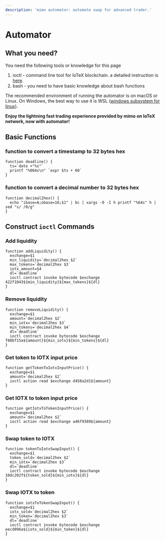 ```yaml
---
description: 'mimo automator: automate swap for advanced trader.'
---
```


# Automator

## What you need?

You need the following tools or knowledge for this page

1. ioctl - command line tool for IoTeX blockchain. a detailed instruction is [here](https://docs.iotex.io/developer/get-started/ioctl-install.html).
2. bash - you need to have basic knowledge about bash functions 

The recommended environment of running the automator is on macOS or Linux. On Windows,  the best way to use it is WSL \([windows subsystem for linux](https://docs.microsoft.com/en-us/windows/wsl/install-win10)\).

**Enjoy the lightning fast trading experience provided by mimo on IoTeX network, now with automator!**

## Basic Functions

### function to convert a timestamp to 32 bytes hex

```text
function deadline() {
  ts=`date +"%s"`
  printf "%064x\n" `expr $ts + 60`
}
```

### function to convert a decimal number to 32 bytes hex

```text
function decimal2hex() {
  echo "ibase=A;obase=16;$1" | bc | xargs -0 -I h printf "%64s" h | sed "s/ /0/g"
}
```

## Construct `ioctl` Commands

### Add liquidity

```text
function addLiquidity() {
  exchange=$1
  min_liquidity=`decimal2hex $2`
  max_tokens=`decimal2hex $3`
  iotx_amount=$4
  dl=`deadline`
  ioctl contract invoke bytecode $exchange 422f1043${min_liquidity}${max_tokens}${dl}
}
```

### Remove liquidity

```text
function removeLiquidity() {
  exchange=$1
  amount=`decimal2hex $2`
  min_iotx=`decimal2hex $3`
  min_tokens=`decimal2hex $4`
  dl=`deadline`
  ioctl contract invoke bytecode $exchange f88bf15a${amount}${min_iotx}${min_tokens}${dl}
}
```

### Get token to IOTX input price

```text
function getTokenToIotxInputPrice() {
  exchange=$1
  amount=`decimal2hex $2`
  ioctl action read $exchange d458a2d1${amount}
}
```

### Get IOTX to token input price

```text
function getIotxToTokenInputPrice() {
  exchange=$1
  amount=`decimal2hex $2`
  ioctl action read $exchange a46f9389${amount}
}
```

### Swap token to IOTX

```text
function tokenToIotxSwapInput() {
  exchange=$1
  token_sold=`decimal2hex $2`
  min_iotx=`decimal2hex $3`
  dl=`deadline`
  ioctl contract invoke bytecode $exchange 10dc202f${token_sold}${min_iotx}${dl}
}
```

### Swap IOTX to token

```text
function iotxToTokenSwapInput() {
  exchange=$1
  iotx_sold=`decimal2hex $2`
  min_token=`decimal2hex $3`
  dl=`deadline`
  ioctl contract invoke bytecode $exchange eecd096a${iotx_sold}${min_token}${dl}
}
```

